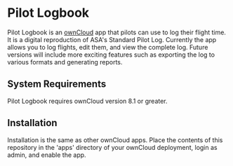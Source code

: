 # Pilot Logbook

Pilot Logbook is an [ownCloud](https://owncloud.org/) app that pilots can use to log their flight time. It is a digital reproduction of ASA's Standard Pilot Log. Currently the app allows you to log flights, edit them, and view the complete log. Future versions will include more exciting features such as exporting the log to various formats and generating reports.

## System Requirements

Pilot Logbook requires ownCloud version 8.1 or greater.

## Installation

Installation is the same as other ownCloud apps. Place the contents of this repository in the 'apps' directory of your ownCloud deployment, login as admin, and enable the app.

